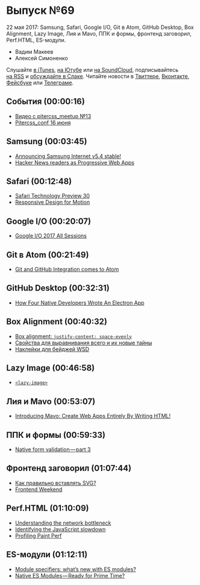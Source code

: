 # Выпуск №69

22 мая 2017: Samsung, Safari, Google I/O, Git в Atom, GitHub Desktop, Box Alignment, Lazy Image, Лия и Mavo, ППК и формы, фронтенд заговорил, Perf.HTML, ES-модули.

- Вадим Макеев
- Алексей Симоненко

Слушайте [в iTunes](https://itunes.apple.com/ru/podcast/veb-standarty/id1080500016), [на Ютубе](https://www.youtube.com/playlist?list=PLMBnwIwFEFHcwuevhsNXkFTcadeX5R1Go) или [на SoundCloud](https://soundcloud.com/web-standards), подписывайтесь [на RSS](https://web-standards.ru/podcast/feed/) и [обсуждайте в Слаке](http://slack.web-standards.ru/). Читайте новости в [Твиттере](https://twitter.com/webstandards_ru), [Вконтакте](https://vk.com/webstandards_ru), [Фейсбуке](https://www.facebook.com/webstandardsru) или [Телеграме](https://t.me/webstandards_ru).

## События (00:00:16)

- [Видео с pitercss_meetup №13](https://youtu.be/b_3lqYrcY-4)
- [Pitercss_conf 16 июня](https://pitercss.com/)

## Samsung (00:03:45)

- [Announcing Samsung Internet v5.4 stable!](https://medium.com/p/fd941e0dcd58)
- [Hacker News readers as Progressive Web Apps](https://hnpwa.com/)

## Safari (00:12:48)

- [Safari Technology Preview 30](https://webkit.org/blog/7614/release-notes-for-safari-technology-preview-30/)
- [Responsive Design for Motion](https://webkit.org/blog/7551/responsive-design-for-motion/)

## Google I/O (00:20:07)

- [Google I/O 2017 All Sessions](https://www.youtube.com/playlist?list=PLOU2XLYxmsIKC8eODk_RNCWv3fBcLvMMy)

## Git в Atom (00:21:49)

- [Git and GitHub Integration comes to Atom](http://blog.atom.io/2017/05/16/git-and-github-integration-comes-to-atom.html)

## GitHub Desktop (00:32:31)

- [How Four Native Developers Wrote An Electron App](https://githubengineering.com/how-four-native-developers-wrote-an-electron-app/)

## Box Alignment (00:40:32)

- [Box alignment: `justify-content: space-evenly`](https://codepen.io/matuzo/pen/GmXVWo)
- [Свойства для выравнивания всего и их новые тайны](http://css-live.ru/articles-css/svojstva-dlya-vyravnivaniya-vsego-i-ix-novye-tajny.html)
- [Наклейки для бейджей WSD](https://github.com/web-standards-ru/stickers)

## Lazy Image (00:46:58)

- [`<lazy-image>`](https://meowni.ca/lazy-image/)

## Лия и Mavo (00:53:07)

- [Introducing Mavo: Create Web Apps Entirely By Writing HTML!](https://www.smashingmagazine.com/2017/05/introducing-mavo/)

## ППК и формы (00:59:33)

- [Native form validation — part 3](https://medium.com/p/8e643e1dd06)

## Фронтенд заговорил (01:07:44)

- [Как правильно вставлять SVG?](https://youtu.be/TNX0-JLdM_U)
- [Frontend Weekend](https://soundcloud.com/frontend-weekend)

## Perf.HTML (01:10:09)

- [Understanding the network bottleneck](https://youtu.be/xpsrtYcBy10)
- [Identifying the JavaScript slowdown](https://youtu.be/W4zp79QyDXA)
- [Profiling Paint Perf](https://youtu.be/Wfxm56ttAmE)

## ES-модули (01:12:11)

- [Module specifiers: what’s new with ES modules?](http://2ality.com/2017/05/es-module-specifiers.html)
- [Native ES Modules — Ready for Prime Time?](https://medium.com/p/87c64d294d3c)
